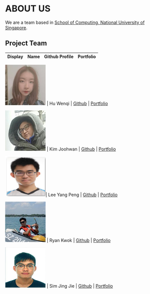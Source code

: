 # ABOUT US

We are a team based in [School of Computing, National University of Singapore](http://www.comp.nus.edu.sg/).

## Project Team

Display | Name | Github Profile | Portfolio
----------|:------:|:--------------:|:---------:

![Hu Wen Qi](team/profile_pictures/hwq_pic.png) | Hu Wenqi | [Github](https://github.com/Vinci-Hu) | [Portfolio](team/vinci-hu.md)

![Kim Joohwan](team/profile_pictures/jw_pic.png) | Kim Joohwan | [Github](https://github.com/joohwan58) | [Portfolio](team/joohwan.md)

![Lee Yang Peng](team/profile_pictures/lyp_pic.png)| Lee Yang Peng | [Github](https://github.com/Leeyp) | [Portfolio](team/leeyp.md)

![Ryan Kwok](team/profile_pictures/kwokyto_pic.jpg) | Ryan Kwok | [Github](https://github.com/kwokyto) | [Portfolio](team/kwokyto.md)

![Sim Jing Jie](team/profile_pictures/sjj_pic.png) | Sim Jing Jie | [Github](https://github.com/SimJJ96/) | [Portfolio](team/simjj96.md)
